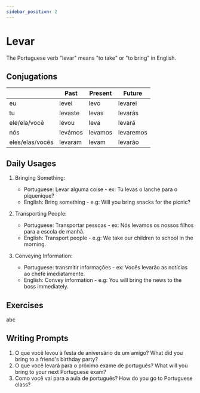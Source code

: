 ```yaml
---
sidebar_position: 2
---
```


# Levar

The Portuguese verb "levar" means "to take" or "to bring" in English.

## Conjugations

|                 | Past    | Present | Future    |
| --------------- | ------- | ------- | --------- |
| eu              | levei   | levo    | levarei   |
| tu              | levaste | levas   | levarás   |
| ele/ela/você    | levou   | leva    | levará    |
| nós             | levámos | levamos | levaremos |
| eles/elas/vocês | levaram | levam   | levarão   |

## Daily Usages

1. Bringing Something:

   - Portuguese: Levar alguma coise - ex: Tu levas o lanche para o piquenique?
   - English: Bring something - e.g: Will you bring snacks for the picnic?

2. Transporting People:

   - Portuguese: Transportar pessoas - ex: Nós levamos os nossos filhos para a escola de manhã.
   - English: Transport people - e.g: We take our children to school in the morning.

3. Conveying Information:

   - Portuguese: transmitir informações - ex: Vocês levarão as notícias ao chefe imediatamente.
   - English: Convey information - e.g: You will bring the news to the boss immediately.

## Exercises

abc

## Writing Prompts

1. O que você levou à festa de aniversário de um amigo? What did you bring to a friend's birthday party?
2. O que você levará para o próximo exame de português? What will you bring to your next Portuguese exam?
3. Como você vai para a aula de português? How do you go to Portuguese class?
